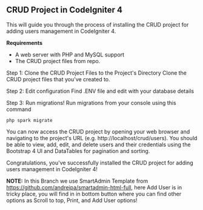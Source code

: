 

## CRUD Project in CodeIgniter 4

This  will guide you through the process of installing the CRUD project for adding users management in CodeIgniter 4.

**Requirements**

 - A web server with PHP and MySQL support 
 - The CRUD project files from repo.

Step 1: Clone the CRUD Project Files to the Project's Directory
Clone the CRUD project files that you've created to.

Step 2: Edit configuration
Find .ENV file and edit with your database details

Step 3: Run migrations!
Run migrations from your console using this command

    php spark migrate

You can now access the CRUD project by opening your web browser and navigating to the project's URL (e.g. http://localhost/crud/users). You should be able to view, add, edit, and delete users and their credentials using the Bootstrap 4 UI and DataTables for pagination and sorting.

Congratulations, you've successfully installed the CRUD project for adding users management in CodeIgniter 4!

**NOTE:** In this Branch we use SmartAdmin Template from https://github.com/andreipa/smartadmin-html-full, here Add User is in tricky place, you will find in in bottom button where you can find other options as Scroll to top, Print, and Add User options!